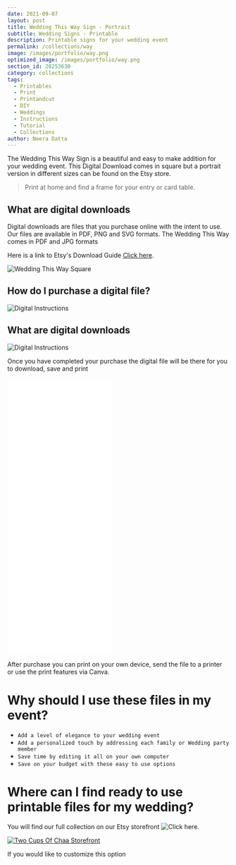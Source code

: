 ```yaml
---
date: 2021-09-07
layout: post
title: Wedding This Way Sign - Portrait
subtitle: Wedding Signs - Printable
description: Printable signs for your wedding event
permalink: /collections/way
image: /images/portfolio/way.png
optimized_image: /images/portfolio/way.png
section_id: 28253630
category: collections
tags:
  - Printables
  - Print
  - Printandcut
  - DIY
  - Weddings
  - Instructions
  - Tutorial
  - Collections
author: Neera Datta
---
```

The Wedding This Way Sign is a beautiful and easy to make addition for your wedding event. This Digital Download comes in square but a portrait version in different sizes can be found on the Etsy store. 
> Print at home and find a frame for your entry or card table. 
 ## What are digital downloads
Digital downloads are files that you purchase online with the intent to use. Our files are available in PDF, PNG and SVG formats. The Wedding This Way comes in PDF and JPG formats 

Here is a link to Etsy's Download Guide [Click here](https://help.etsy.com/hc/en-us/articles/115013328108-Downloading-a-Digital-Item?segment=shopping).

![Wedding This Way Square](https://i.etsystatic.com/21226651/r/il/26cfd8/2366494450/il_794xN.2366494450_3ijb.jpg)

## How do I purchase a digital file?

![Digital Instructions](https://i.etsystatic.com/21226651/r/il/745dd6/2631573253/il_794xN.2631573253_17ce.jpg)

## What are digital downloads

![Digital Instructions](https://i.etsystatic.com/21226651/r/il/713dc8/2650515632/il_794xN.2650515632_jcgh.jpg)

Once you have completed your purchase the digital file will be there for you to download, save and print

<iframe src="/images/portfolio/video/weddingwayvideo.mp4" height="625" width="236" frameborder="0" scrolling="no" ></iframe>

After purchase you can print on your own device, send the file to a printer or use the print features via Canva. 

# Why should I use these files in my event?
- `Add a level of elegance to your wedding event`
- `Add a personalized touch by addressing each family or Wedding party member`
- `Save time by editing it all on your own computer`
- `Save on your budget with these easy to use options`

# Where can I find ready to use printable files for my wedding?

You will find our full collection on our Etsy storefront 
![Click here]().

[![Two Cups Of Chaa Storefront](/images/portfolio/covers/5.jpg)](https://www.etsy.com/shop/TwoCupsOfChaa)

If you would like to customize this option 